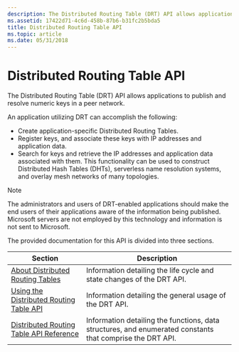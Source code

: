 ```yaml
---
description: The Distributed Routing Table (DRT) API allows applications to publish and resolve numeric keys in a peer network.
ms.assetid: 17422d71-4c6d-458b-87b6-b31fc2b5bda5
title: Distributed Routing Table API
ms.topic: article
ms.date: 05/31/2018
---
```


# Distributed Routing Table API

The Distributed Routing Table (DRT) API allows applications to publish and resolve numeric keys in a peer network.

An application utilizing DRT can accomplish the following:

-   Create application-specific Distributed Routing Tables.
-   Register keys, and associate these keys with IP addresses and application data.
-   Search for keys and retrieve the IP addresses and application data associated with them. This functionality can be used to construct Distributed Hash Tables (DHTs), serverless name resolution systems, and overlay mesh networks of many topologies.

> [!Note]  
> The administrators and users of DRT-enabled applications should make the end users of their applications aware of the information being published. Microsoft servers are not employed by this technology and information is not sent to Microsoft.

 

The provided documentation for this API is divided into three sections.



| Section                                                                                | Description                                                                                                          |
|----------------------------------------------------------------------------------------|----------------------------------------------------------------------------------------------------------------------|
| [About Distributed Routing Tables](about-distributed-routing-tables.md)               | Information detailing the life cycle and state changes of the DRT API.<br/>                                    |
| [Using the Distributed Routing Table API](using-the-distributed-routing-table-api.md) | Information detailing the general usage of the DRT API.<br/>                                                   |
| [Distributed Routing Table API Reference](distributed-routing-table-api-reference.md) | Information detailing the functions, data structures, and enumerated constants that comprise the DRT API.<br/> |



 

 

 




